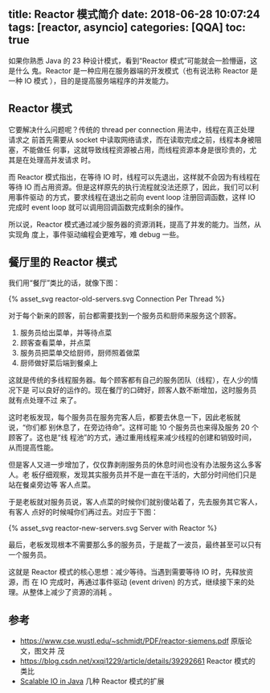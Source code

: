 title: Reactor 模式简介
date: 2018-06-28 10:07:24
tags: [reactor, asyncio]
categories: [QQA]
toc: true
---

如果你熟悉 Java 的 23 种设计模式，看到“Reactor 模式”可能就会一脸懵逼，这是什么
鬼。Reactor 是一种应用在服务器端的开发模式（也有说法称 Reactor 是一种 IO 模式
），目的是提高服务端程序的并发能力。

## Reactor 模式

它要解决什么问题呢？传统的 thread per connection 用法中，线程在真正处理请求之
前首先需要从 socket 中读取网络请求，而在读取完成之前，线程本身被阻塞，不能做任
何事，这就导致线程资源被占用，而线程资源本身是很珍贵的，尤其是在处理高并发请求
时。

而 Reactor 模式指出，在等待 IO 时，线程可以先退出，这样就不会因为有线程在等待
IO 而占用资源。但是这样原先的执行流程就没法还原了，因此，我们可以利用事件驱动
的方式，要求线程在退出之前向 event loop 注册回调函数，这样 IO 完成时 event
loop 就可以调用回调函数完成剩余的操作。

所以说，Reactor 模式通过减少服务器的资源消耗，提高了并发的能力。当然，从实现角
度上，事件驱动编程会更难写，难 debug 一些。

## 餐厅里的 Reactor 模式

我们用“餐厅”类比的话，就像下图：

{% asset_svg reactor-old-servers.svg Connection Per Thread %}

对于每个新来的顾客，前台都需要找到一个服务员和厨师来服务这个顾客。

1. 服务员给出菜单，并等待点菜
2. 顾客查看菜单，并点菜
3. 服务员把菜单交给厨师，厨师照着做菜
4. 厨师做好菜后端到餐桌上

这就是传统的多线程服务器。每个顾客都有自己的服务团队（线程），在人少的情况下是
可以良好的运作的。现在餐厅的口碑好，顾客人数不断增加，这时服务员就有点处理不过
来了。

这时老板发现，每个服务员在服务完客人后，都要去休息一下，因此老板就说，“你们都
别休息了，在旁边待命”。这样可能 10 个服务员也来得及服务 20 个顾客了。这也是“线
程池”的方式，通过重用线程来减少线程的创建和销毁时间，从而提高性能。

但是客人又进一步增加了，仅仅靠剥削服务员的休息时间也没有办法服务这么多客人。老
板仔细观察，发现其实服务员并不是一直在干活的，大部分时间他们只是站在餐桌旁边等
客人点菜。

于是老板就对服务员说，客人点菜的时候你们就别傻站着了，先去服务其它客人，有客人
点好的时候喊你们再过去。对应于下图：

{% asset_svg reactor-new-servers.svg Server with Reactor %}

最后，老板发现根本不需要那么多的服务员，于是裁了一波员，最终甚至可以只有一个服务员。

这就是 Reactor 模式的核心思想：减少等待。当遇到需要等待 IO 时，先释放资源，而
在 IO 完成时，再通过事件驱动 (event driven) 的方式，继续接下来的处理。从整体上减少了资源的消耗
。


## 参考

- https://www.cse.wustl.edu/~schmidt/PDF/reactor-siemens.pdf 原版论文，图文并
    茂
- https://blog.csdn.net/xxqi1229/article/details/39292661 Reactor 模式的类比
- [Scalable IO in Java](http://www.cnblogs.com/luxiaoxun/p/4331110.html) 几种
    Reactor 模式的扩展
